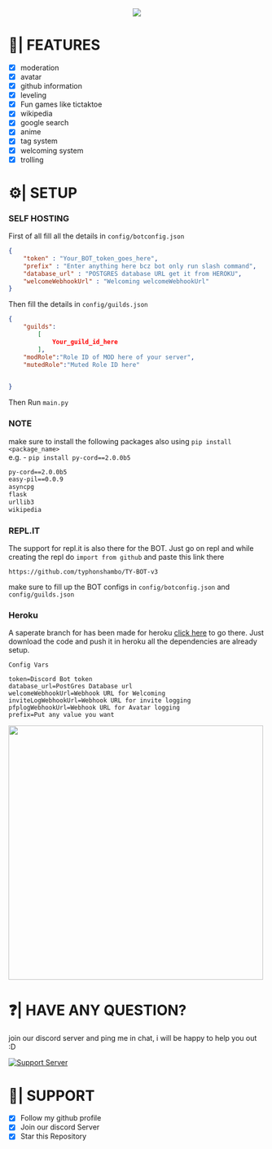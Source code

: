 <center><img src="https://capsule-render.vercel.app/api?type=waving&color=gradient&height=200&section=header&text=TY BOT&fontSize=80&fontAlignY=35&animation=twinkling&fontColor=gradient" /></center>

# 🧩| FEATURES
- [x] moderation
- [x] avatar
- [x] github information
- [x] leveling
- [x] Fun games like tictaktoe
- [x] wikipedia
- [x] google search
- [x] anime
- [x] tag system
- [x] welcoming system
- [x] trolling

# ⚙️| SETUP
### SELF HOSTING
First of all fill all the details in `config/botconfig.json`

```json
{
    "token" : "Your_BOT_token_goes_here",
    "prefix" : "Enter anything here bcz bot only run slash command",
    "database_url" : "POSTGRES database URL get it from HEROKU",
    "welcomeWebhookUrl" : "Welcoming welcomeWebhookUrl"
}
```
Then fill the details in `config/guilds.json`
```json
{
    "guilds":
        [
            Your_guild_id_here
        ],
    "modRole":"Role ID of MOD here of your server",
    "mutedRole":"Muted Role ID here"

    
}
```
Then Run `main.py`

### NOTE
make sure to install the following packages also using `pip install <package_name>` 
<br>e.g. - `pip install py-cord==2.0.0b5`
```txt
py-cord==2.0.0b5
easy-pil==0.0.9
asyncpg
flask
urllib3
wikipedia
```
### REPL.IT
The support for repl.it is also there for the BOT. Just go on repl and while creating the repl do `import from github` and paste this link there 
```
https://github.com/typhonshambo/TY-BOT-v3
```

make sure to fill up the BOT configs in `config/botconfig.json` and `config/guilds.json`

### Heroku 
A saperate branch for has been made for heroku [click here](https://github.com/typhonshambo/TY-BOT-v3/tree/heroku) to go there. Just download the code and push it in heroku all the dependencies are already setup.

`Config Vars`
```
token=Discord Bot token
database_url=PostGres Database url
welcomeWebhookUrl=Webhook URL for Welcoming
inviteLogWebhookUrl=Webhook URL for invite logging
pfplogWebhookUrl=Webhook URL for Avatar logging
prefix=Put any value you want
```
<img src="https://i.imgur.com/siMd1xt.png" width=500>

# ❓| HAVE ANY QUESTION?
join our discord server and ping me in chat, i will be happy to help you out :D

[![Support Server](https://discord.com/api/guilds/556197206147727391/widget.png?style=banner2)](https://discord.gg/m5mSyTV7RR)

# 🙌| SUPPORT
- [x] Follow my github profile
- [x] Join our discord Server
- [x] Star this Repository